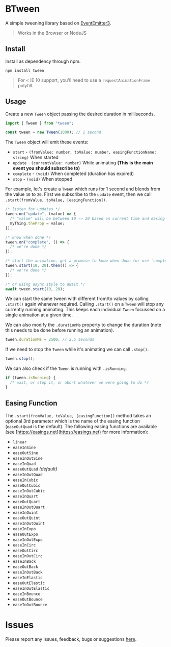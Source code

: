 # BTween

A simple tweening library based on [EventEmitter3](https://www.npmjs.com/package/eventemitter3).

> Works in the Browser or NodeJS

## Install

Install as dependency through npm.

`npm install tween`

> For < IE 10 support, you'll need to use a `requestAnimationFrame` polyfill.

## Usage

Create a new `Tween` object passing the desired duration in milliseconds.

```javascript
import { Tween } from "tween";

const tween = new Tween(1000); // 1 second
```

The `Tween` object will emit these events:

- `start` - `(fromValue: number, toValue: number, easingFunctionName: string)` When started
- `update` - `(currentValue: number)` While animating **(This is the main event you should subscribe to)**
- `complete` - `(void)` When completed (duration has expired)
- `stop` - `(void)` When stopped

For example, let's create a `Tween` which runs for 1 second and blends from the value `10` to `20`. First we subscribe to the `update` event, then we call `.start(fromValue, toValue, [easingFunction])`.

```javascript
/* listen for updates */
tween.on("update", (value) => {
  /* "value" will be between 10 -> 20 based on current time and easing function */
  myThing.theProp = value;
});

/* know when done */
tween.on("complete", () => {
  /* we're done */
});

/* start the animation, get a promise to know when done (or use `complete` event) */
tween.start(10, 20).then(() => {
  /* we're done */
});

/* or using async style to await */
await tween.start(10, 20);
```

We can start the same tween with different from/to values by calling `.start()` again whenever required. Calling `.start()` on a `Tween` will stop any currently running animating. This keeps each individual `Tween` focussed on a single animation at a given time.

We can also modify the `.durationMs` property to change the duration (note this needs to be done before running an animation).

```javascript
tween.durationMs = 2500; // 2.5 seconds
```

If we need to stop the `Tween` while it's animating we can call `.stop()`.

```javascript
tween.stop();
```

We can also check if the `Tween` is running with `.isRunning`.

```javascript
if (tween.isRunning) {
  /* wait, or stop it, or abort whatever we were going to do */
}
```

## Easing Function

The `.start(fromValue, toValue, [easingFunction])` method takes an optional 3rd parameter which is the name of the easing function (`easeOutQuad` is the default). The following easing functions are available (see [https://easings.net](https://easings.net) for more information):

- `linear`
- `easeInSine`
- `easeOutSine`
- `easeInOutSine`
- `easeInQuad`
- `easeOutQuad` _(default)_
- `easeInOutQuad`
- `easeInCubic`
- `easeOutCubic`
- `easeInOutCubic`
- `easeInQuart`
- `easeOutQuart`
- `easeInOutQuart`
- `easeInQuint`
- `easeOutQuint`
- `easeInOutQuint`
- `easeInExpo`
- `easeOutExpo`
- `easeInOutExpo`
- `easeInCirc`
- `easeOutCirc`
- `easeInOutCirc`
- `easeInBack`
- `easeOutBack`
- `easeInOutBack`
- `easeInElastic`
- `easeOutElastic`
- `easeInOutElastic`
- `easeInBounce`
- `easeOutBounce`
- `easeInOutBounce`

# Issues

Please report any issues, feedback, bugs or suggestions [here](https://github.com/dragonworx/file-format/issues).
